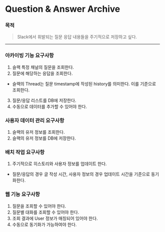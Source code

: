 # Question & Answer Archive

### 목적

> Slack에서 휘발되는 질문 응답 내용들을 주기적으로 저장하고 싶다.

---

### 아카이빙 기능 요구사항

1. 슬랙 특정 채널의 질문을 조회한다.
2. 질문에 해당하는 응답을 조회한다.
 - 슬랙의 Thread는 질문 timestamp에 작성된 history를 의미한다. 이를 기준으로 조회한다. 
3. 질문/응답 리스트를 DB에 저장한다.
4. 수동으로 데이터를 추가할 수 있어야 한다.

### 사용자 데이터 관리 요구사항

1. 슬랙의 유저 정보를 조회한다.
2. 슬랙의 유저 정보를 DB에 저장한다.

### 배치 작업 요구사항
 
1. 주기적으로 히스토리와 사용자 정보를 업데이트 한다. 
 - 질문/응답의 경우 글 작성 시간, 사용자 정보의 경우 업데이트 시간을 기준으로 동기화한다.

### 웹 기능 요구사항

1. 질문을 조회할 수 있어야 한다.
2. 질문별 대화를 조회할 수 있어야 한다.
3. 조회 결과에 User 정보가 매칭되어 있어야 한다.
4. 수동으로 동기화가 가능하여야 한다.
